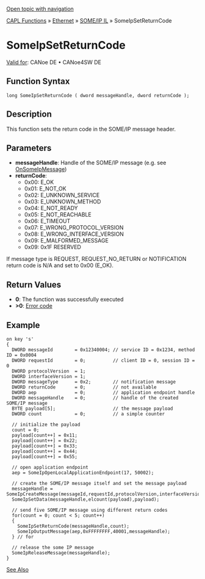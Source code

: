 [Open topic with navigation](../../../../../../CANoeDEFamily.htm#Topics/CAPLFunctions/IP/SOMEIPIL/Functions/CAPLfunctionSomeIpSetReturnCode.md)

[CAPL Functions](../../../CAPLfunctions.md) » [Ethernet](../../CAPLEthernetStartPage.md) » [SOME/IP IL](../CAPLfunctionsSomeIPILOverview.md) » SomeIpSetReturnCode

# SomeIpSetReturnCode

[Valid for](../../../../Shared/FeatureAvailability.md):  CANoe DE • CANoe4SW DE

## Function Syntax

```plaintext
long SomeIpSetReturnCode ( dword messageHandle, dword returnCode );
```

## Description

This function sets the return code in the SOME/IP message header.

## Parameters

- **messageHandle**: Handle of the SOME/IP message (e.g. see [OnSomeIpMessage](CAPLfunctionOnSomeIpMessage.md))
- **returnCode**:
  - 0x00: E_OK
  - 0x01: E_NOT_OK
  - 0x02: E_UNKNOWN_SERVICE
  - 0x03: E_UNKNOWN_METHOD
  - 0x04: E_NOT_READY
  - 0x05: E_NOT_REACHABLE
  - 0x06: E_TIMEOUT
  - 0x07: E_WRONG_PROTOCOL_VERSION
  - 0x08: E_WRONG_INTERFACE_VERSION
  - 0x09: E_MALFORMED_MESSAGE
  - 0x09: 0x1F RESERVED

If message type is REQUEST, REQUEST_NO_RETURN or NOTIFICATION return code is N/A and set to 0x00 (E_OK).

## Return Values

- **0**: The function was successfully executed
- **>0**: [Error code](../../CAPLfunctionsSOMEIPILErrorCodes.md)

## Example

```plaintext
on key 's'
{
  DWORD messageId        = 0x12340004; // service ID = 0x1234, method ID = 0x0004
  DWORD requestId        = 0;          // client ID = 0, session ID = 0
  DWORD protocolVersion  = 1;
  DWORD interfaceVersion = 1;
  DWORD messageType      = 0x2;        // notification message
  DWORD returnCode       = 0;          // not available
  DWORD aep              = 0;          // application endpoint handle
  DWORD messageHandle    = 0;          // handle of the created SOME/IP message
  BYTE payload[5];                     // the message payload
  DWORD count            = 0;          // a simple counter

  // initialize the payload
  count = 0;
  payload[count++] = 0x11;
  payload[count++] = 0x22;
  payload[count++] = 0x33;
  payload[count++] = 0x44;
  payload[count++] = 0x55;

  // open application endpoint
  aep = SomeIpOpenLocalApplicationEndpoint(17, 50002);

  // create the SOME/IP message itself and set the message payload
  messageHandle = SomeIpCreateMessage(messageId,requestId,protocolVersion,interfaceVersion,messageType,returnCode);
  SomeIpSetData(messageHandle,elcount(payload),payload);

  // send five SOME/IP message using different return codes
  for(count = 0; count < 5; count++)
  {
    SomeIpSetReturnCode(messageHandle,count);
    SomeIpOutputMessage(aep,0xFFFFFFFF,40001,messageHandle);
  } // for

  // release the some IP message
  SomeIpReleaseMessage(messageHandle);
}
```

[See Also](javascript:void(0);)
